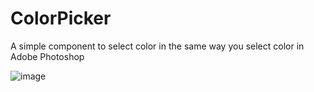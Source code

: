 # ColorPicker
A simple component to select color in the same way you select color in Adobe Photoshop

 ![image](https://github.com/fangsmile/ColorPicker/raw/master/images-folder/colorpicker_r.png)
